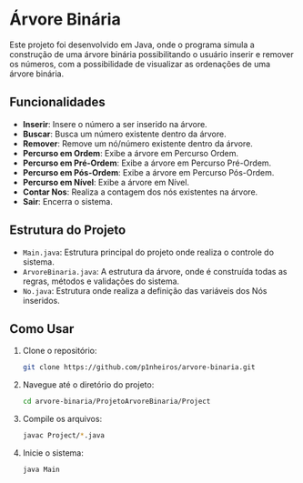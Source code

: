 # Árvore Binária
Este projeto foi desenvolvido em Java, onde o programa simula a construção de uma árvore binária possibilitando o usuário inserir e remover os números, com a possibilidade de visualizar as ordenações de uma árvore binária.

## Funcionalidades

- **Inserir**: Insere o número a ser inserido na árvore.
- **Buscar**: Busca um número existente dentro da árvore.
- **Remover**: Remove um nó/número existente dentro da árvore.
- **Percurso em Ordem**: Exibe a árvore em Percurso Ordem.
- **Percurso em Pré-Ordem**: Exibe a árvore em Percurso Pré-Ordem.
- **Percurso em Pós-Ordem**: Exibe a árvore em Percurso Pós-Ordem.
- **Percurso em Nível**: Exibe a árvore em Nível.
- **Contar Nos**: Realiza a contagem dos nós existentes na árvore.
- **Sair**: Encerra o sistema.

## Estrutura do Projeto

- `Main.java`: Estrutura principal do projeto onde realiza o controle do sistema.
- `ArvoreBinaria.java`: A estrutura da árvore, onde é construída todas as regras, métodos e validações do sistema.
- `No.java`: Estrutura onde realiza a definição das variáveis dos Nós inseridos.

## Como Usar

1. Clone o repositório:
   ```sh
   git clone https://github.com/p1nheiros/arvore-binaria.git
2. Navegue até o diretório do projeto:
   ```sh
   cd arvore-binaria/ProjetoArvoreBinaria/Project
3. Compile os arquivos:
   ```sh
   javac Project/*.java
4. Inicie o sistema:
   ```sh
   java Main
